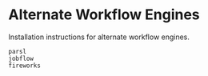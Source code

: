 # Alternate Workflow Engines

Installation instructions for alternate workflow engines.

```{toctree}
parsl
jobflow
fireworks
```
